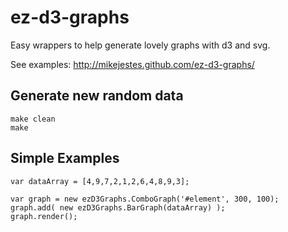 # ez-d3-graphs

Easy wrappers to help generate lovely graphs with d3 and svg.

See examples: http://mikejestes.github.com/ez-d3-graphs/

## Generate new random data
    make clean
    make

## Simple Examples
    var dataArray = [4,9,7,2,1,2,6,4,8,9,3];

    var graph = new ezD3Graphs.ComboGraph('#element', 300, 100);
    graph.add( new ezD3Graphs.BarGraph(dataArray) );
    graph.render();
